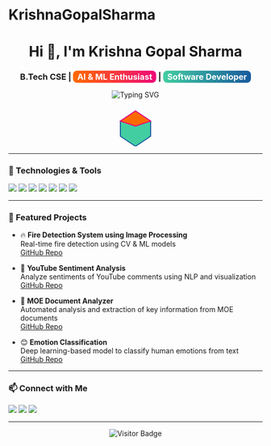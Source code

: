 # KrishnaGopalSharma

<h1 align="center">Hi 👋, I'm Krishna Gopal Sharma</h1>
<h3 align="center">B.Tech CSE | <span style="background: linear-gradient(90deg,#ff6a00,#ee0979); color:white; padding:2px 8px; border-radius:8px;">AI & ML Enthusiast</span> | <span style="background: linear-gradient(90deg,#43cea2, #185a9d); color:white; padding:2px 8px; border-radius:8px;">Software Developer</span></h3>

<p align="center">
  <img src="https://readme-typing-svg.herokuapp.com?font=Fira+Code&duration=3000&pause=1000&center=true&vCenter=true&width=435&lines=Building+tech+with+purpose+💡;Lifelong+learner+🚀;AI+%7C+ML+%7C+Web+Dev+%7C+DSA+%7C+Projects" alt="Typing SVG" />
</p>

<p align="center">
  <!-- Example SVG for a 3D style cube -->
  <svg width="80" height="80" viewBox="0 0 80 80">
    <polygon points="40,10 70,30 70,60 40,80 10,60 10,30" fill="#43cea2" stroke="#185a9d" stroke-width="2"/>
    <polygon points="40,10 70,30 40,40 10,30" fill="#ff6a00" stroke="#ee0979" stroke-width="2"/>
  </svg>
</p>

---

### 🔧 Technologies & Tools

<p align="left">
  <img src="https://img.shields.io/badge/Java-007396?style=for-the-badge&logo=java&logoColor=white"/>
  <img src="https://img.shields.io/badge/Python-3776AB?style=for-the-badge&logo=python&logoColor=white"/>
  <img src="https://img.shields.io/badge/JavaScript-F7DF1E?style=for-the-badge&logo=javascript&logoColor=black"/>
  <img src="https://img.shields.io/badge/React-61DAFB?style=for-the-badge&logo=react&logoColor=black"/>
  <img src="https://img.shields.io/badge/Flask-000000?style=for-the-badge&logo=flask&logoColor=white"/>
  <img src="https://img.shields.io/badge/GitHub-181717?style=for-the-badge&logo=github&logoColor=white"/>
  <img src="https://img.shields.io/badge/VS%20Code-007ACC?style=for-the-badge&logo=visual-studio-code&logoColor=white"/>
</p>

---

### 🚀 Featured Projects

- 🔥 **Fire Detection System using Image Processing**  
  Real-time fire detection using CV & ML models  
  [GitHub Repo](https://github.com/krishnagopalsharma/fire-detection)

- 🎥 **YouTube Sentiment Analysis**  
  Analyze sentiments of YouTube comments using NLP and visualization  
  [GitHub Repo](https://github.com/krishna663-wq/Youtube_sentimentAnalysis)

- 📄 **MOE Document Analyzer**  
  Automated analysis and extraction of key information from MOE documents  
  [GitHub Repo](https://github.com/krishna663-wq/Documents_Analyzer)

- 😊 **Emotion Classification**  
  Deep learning-based model to classify human emotions from text  
  [GitHub Repo](https://github.com/krishna663-wq/Emotion_Classfication/blob/main/README%20(1).md)

---

### 📫 Connect with Me

<p align="left">
  <a href="mailto:krishnagopalsharma1270@gmail.com"><img src="https://img.shields.io/badge/Gmail-D14836?style=for-the-badge&logo=gmail&logoColor=white"/></a>
  <a href="https://www.linkedin.com/in/krishna-gopal-sharma-94851425b/"><img src="https://img.shields.io/badge/LinkedIn-blue?style=for-the-badge&logo=linkedin&logoColor=white"/></a>
  <a href="https://github.com/krishna663-wq"><img src="https://img.shields.io/badge/GitHub-181717?style=for-the-badge&logo=github&logoColor=white"/></a>
</p>

---

<p align="center">
  <img src="https://visitor-badge.laobi.icu/badge?page_id=krishnagopalsharma" alt="Visitor Badge"/>
</p>

